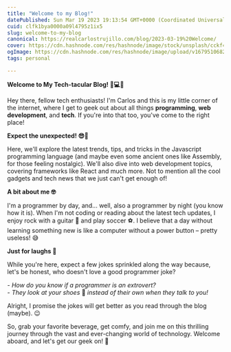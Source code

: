 ```yaml
---
title: "Welcome to my Blog!"
datePublished: Sun Mar 19 2023 19:13:54 GMT+0000 (Coordinated Universal Time)
cuid: clfk1bya0000a09l4795z1ix5
slug: welcome-to-my-blog
canonical: https://realcarlostrujillo.com/blog/2023-03-19%20Welcome/
cover: https://cdn.hashnode.com/res/hashnode/image/stock/unsplash/cckf4TsHAuw/upload/957d21d710ad4c8046e0b970976c4d2f.jpeg
ogImage: https://cdn.hashnode.com/res/hashnode/image/upload/v1679510682963/62307303-ece2-46e4-9db3-2f3824cf3e41.webp
tags: personal

---
```


**Welcome to My Tech-tacular Blog! 👋💻🌐**

Hey there, fellow tech enthusiasts! I'm Carlos and this is my little corner of the internet, where I get to geek out about all things **programming**, **web development**, and **tech**. If you're into that too, you've come to the right place!

**Expect the unexpected! 😎🎉**

Here, we'll explore the latest trends, tips, and tricks in the Javascript programming language (and maybe even some ancient ones like Assembly, for those feeling nostalgic). We'll also dive into web development topics, covering frameworks like React and much more. Not to mention all the cool gadgets and tech news that we just can't get enough of!

**A bit about me 🤓**

I'm a programmer by day, and... well, also a programmer by night (you know how it is). When I'm not coding or reading about the latest tech updates, I enjoy rock with a guitar 🎸 and play soccer ⚽. I believe that a day without learning something new is like a computer without a power button – pretty useless! 😅

**Just for laughs 🤣**

While you're here, expect a few jokes sprinkled along the way because, let's be honest, who doesn't love a good programmer joke?

*\- How do you know if a programmer is an extrovert?  
\- They look at your shoes* 👟 *instead of their own when they talk to you!*

Alright, I promise the jokes will get better as you read through the blog (maybe). 😉

So, grab your favorite beverage, get comfy, and join me on this thrilling journey through the vast and ever-changing world of technology. Welcome aboard, and let's get our geek on! 🚀